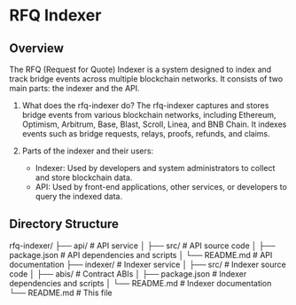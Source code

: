 # RFQ Indexer

## Overview

The RFQ (Request for Quote) Indexer is a system designed to index and track bridge events across multiple blockchain networks. It consists of two main parts: the indexer and the API.

1. What does the rfq-indexer do?
   The rfq-indexer captures and stores bridge events from various blockchain networks, including Ethereum, Optimism, Arbitrum, Base, Blast, Scroll, Linea, and BNB Chain. It indexes events such as bridge requests, relays, proofs, refunds, and claims.

2. Parts of the indexer and their users:
   - Indexer: Used by developers and system administrators to collect and store blockchain data.
   - API: Used by front-end applications, other services, or developers to query the indexed data.

## Directory Structure
rfq-indexer/
├── api/ # API service
│ ├── src/ # API source code
│ ├── package.json # API dependencies and scripts
│ └── README.md # API documentation
├── indexer/ # Indexer service
│ ├── src/ # Indexer source code
│ ├── abis/ # Contract ABIs
│ ├── package.json # Indexer dependencies and scripts
│ └── README.md # Indexer documentation
└── README.md # This file
